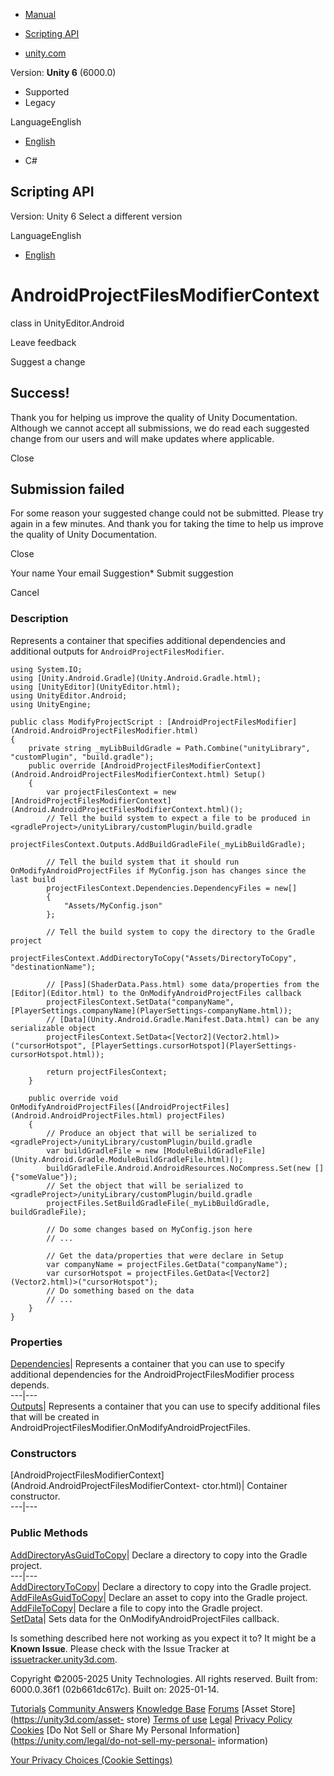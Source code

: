 [ ]()

  * [Manual](../Manual/index.html)
  * [Scripting API](../ScriptReference/index.html)

  * [unity.com](https://unity.com/)

Version: **Unity 6** (6000.0)

  * Supported
  * Legacy

LanguageEnglish

  * [English]()

  * C#

[ ](https://docs.unity3d.com)

## Scripting API

Version: Unity 6 Select a different version

LanguageEnglish

  * [English]()

# AndroidProjectFilesModifierContext

class in UnityEditor.Android

Leave feedback

Suggest a change

## Success!

Thank you for helping us improve the quality of Unity Documentation. Although
we cannot accept all submissions, we do read each suggested change from our
users and will make updates where applicable.

Close

## Submission failed

For some reason your suggested change could not be submitted. Please <a>try
again</a> in a few minutes. And thank you for taking the time to help us
improve the quality of Unity Documentation.

Close

Your name Your email Suggestion* Submit suggestion

Cancel

[ ]()

### Description

Represents a container that specifies additional dependencies and additional
outputs for `AndroidProjectFilesModifier`.

    
    
    using System.IO;
    using [Unity.Android.Gradle](Unity.Android.Gradle.html);
    using [UnityEditor](UnityEditor.html);
    using UnityEditor.Android;
    using UnityEngine;  
      
    public class ModifyProjectScript : [AndroidProjectFilesModifier](Android.AndroidProjectFilesModifier.html)
    {
        private string _myLibBuildGradle = Path.Combine("unityLibrary", "customPlugin", "build.gradle");
        public override [AndroidProjectFilesModifierContext](Android.AndroidProjectFilesModifierContext.html) Setup()
        {
            var projectFilesContext = new [AndroidProjectFilesModifierContext](Android.AndroidProjectFilesModifierContext.html)();
            // Tell the build system to expect a file to be produced in <gradleProject>/unityLibrary/customPlugin/build.gradle
            projectFilesContext.Outputs.AddBuildGradleFile(_myLibBuildGradle);  
      
            // Tell the build system that it should run OnModifyAndroidProjectFiles if MyConfig.json has changes since the last build
            projectFilesContext.Dependencies.DependencyFiles = new[]
            {
                "Assets/MyConfig.json"
            };  
      
            // Tell the build system to copy the directory to the Gradle project
            projectFilesContext.AddDirectoryToCopy("Assets/DirectoryToCopy", "destinationName");  
      
            // [Pass](ShaderData.Pass.html) some data/properties from the [Editor](Editor.html) to the OnModifyAndroidProjectFiles callback
            projectFilesContext.SetData("companyName", [PlayerSettings.companyName](PlayerSettings-companyName.html));
            // [Data](Unity.Android.Gradle.Manifest.Data.html) can be any serializable object
            projectFilesContext.SetData<[Vector2](Vector2.html)>("cursorHotspot", [PlayerSettings.cursorHotspot](PlayerSettings-cursorHotspot.html));  
      
            return projectFilesContext;
        }  
      
        public override void OnModifyAndroidProjectFiles([AndroidProjectFiles](Android.AndroidProjectFiles.html) projectFiles)
        {
            // Produce an object that will be serialized to <gradleProject>/unityLibrary/customPlugin/build.gradle
            var buildGradleFile = new [ModuleBuildGradleFile](Unity.Android.Gradle.ModuleBuildGradleFile.html)();
            buildGradleFile.Android.AndroidResources.NoCompress.Set(new []{"someValue"});
            // Set the object that will be serialized to <gradleProject>/unityLibrary/customPlugin/build.gradle
            projectFiles.SetBuildGradleFile(_myLibBuildGradle, buildGradleFile);  
      
            // Do some changes based on MyConfig.json here
            // ...  
      
            // Get the data/properties that were declare in Setup
            var companyName = projectFiles.GetData("companyName");
            var cursorHotspot = projectFiles.GetData<[Vector2](Vector2.html)>("cursorHotspot");
            // Do something based on the data
            // ...
        }
    }
    

### Properties

[Dependencies](Android.AndroidProjectFilesModifierContext.Dependencies.html)|
Represents a container that you can use to specify additional dependencies for
the AndroidProjectFilesModifier process depends.  
---|---  
[Outputs](Android.AndroidProjectFilesModifierContext.Outputs.html)| Represents
a container that you can use to specify additional files that will be created
in AndroidProjectFilesModifier.OnModifyAndroidProjectFiles.  
  
### Constructors

[AndroidProjectFilesModifierContext](Android.AndroidProjectFilesModifierContext-
ctor.html)| Container constructor.  
---|---  
  
### Public Methods

[AddDirectoryAsGuidToCopy](Android.AndroidProjectFilesModifierContext.AddDirectoryAsGuidToCopy.html)|
Declare a directory to copy into the Gradle project.  
---|---  
[AddDirectoryToCopy](Android.AndroidProjectFilesModifierContext.AddDirectoryToCopy.html)|
Declare a directory to copy into the Gradle project.  
[AddFileAsGuidToCopy](Android.AndroidProjectFilesModifierContext.AddFileAsGuidToCopy.html)|
Declare an asset to copy into the Gradle project.  
[AddFileToCopy](Android.AndroidProjectFilesModifierContext.AddFileToCopy.html)|
Declare a file to copy into the Gradle project.  
[SetData](Android.AndroidProjectFilesModifierContext.SetData.html)| Sets data
for the OnModifyAndroidProjectFiles callback.  
  
Is something described here not working as you expect it to? It might be a
**Known Issue**. Please check with the Issue Tracker at
[issuetracker.unity3d.com](https://issuetracker.unity3d.com).

Copyright ©2005-2025 Unity Technologies. All rights reserved. Built from:
6000.0.36f1 (02b661dc617c). Built on: 2025-01-14.

[Tutorials](https://unity3d.com/learn) [Community
Answers](https://answers.unity3d.com) [Knowledge
Base](https://support.unity3d.com/hc/en-us)
[Forums](https://forum.unity3d.com) [Asset Store](https://unity3d.com/asset-
store) [Terms of use](https://docs.unity3d.com/Manual/TermsOfUse.html)
[Legal](https://unity.com/legal) [Privacy
Policy](https://unity.com/legal/privacy-policy)
[Cookies](https://unity.com/legal/cookie-policy) [Do Not Sell or Share My
Personal Information](https://unity.com/legal/do-not-sell-my-personal-
information)

[Your Privacy Choices (Cookie Settings)](javascript:void\(0\);)

